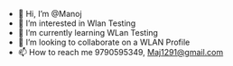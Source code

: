 - 👋 Hi, I’m @Manoj
- 👀 I’m interested in Wlan Testing
- 🌱 I’m currently learning WLan Testing
- 💞️ I’m looking to collaborate on a WLAN Profile 
- 📫 How to reach me 9790595349, Maj1291@gmail.com

<!---
Maj1291/Maj1291 is a ✨ special ✨ repository because its `README.md` (this file) appears on your GitHub profile.
You can click the Preview link to take a look at your changes.
--->
